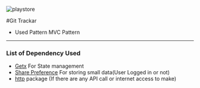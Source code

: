 ![playstore](https://github.com/user-attachments/assets/b284d153-54de-4f0d-b7eb-b40c39a7b3e4)

#Git Trackar


- Used Pattern MVC Pattern

---

### List of Dependency Used

- [Getx](https://pub.dev/packages/get) For State management
- [Share Preference](https://pub.dev/packages/shared_preferences) For storing small data(User Logged in or not)
- [http](https://pub.dev/packages/http) package (If there are any API call or internet access to make)
